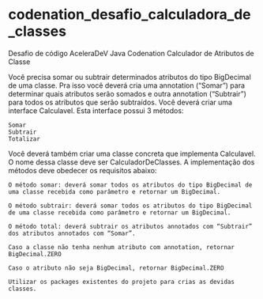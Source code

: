 # codenation_desafio_calculadora_de_classes
Desafio de código AceleraDeV Java Codenation
Calculador de Atributos de Classe

Você precisa somar ou subtrair determinados atributos do tipo BigDecimal de uma classe. Pra isso você deverá cria uma annotation (“Somar”) para determinar quais atributos serão somados e outra annotation (“Subtrair”) para todos os atributos que serão subtraídos. Você deverá criar uma interface Calculavel. Esta interface possui 3 métodos:

    Somar
    Subtrair
    Totalizar

Você deverá também criar uma classe concreta que implementa Calculavel. O nome dessa classe deve ser CalculadorDeClasses. A implementação dos métodos deve obedecer os requisitos abaixo:

    O método somar: deverá somar todos os atributos do tipo BigDecimal de uma classe recebida como parâmetro e retornar um BigDecimal.

    O método subtrair: deverá somar todos os atributos do tipo BigDecimal de uma classe recebida como parâmetro e retornar um BigDecimal.

    O método total: deverá subtrair os atributos annotados com “Subtrair” dos atributos annotados com “Somar”.

    Caso a classe não tenha nenhum atributo com annotation, retornar BigDecimal.ZERO

    Caso o atributo não seja BigDecimal, retornar BigDecimal.ZERO

    Utilizar os packages existentes do projeto para crias as devidas classes.


